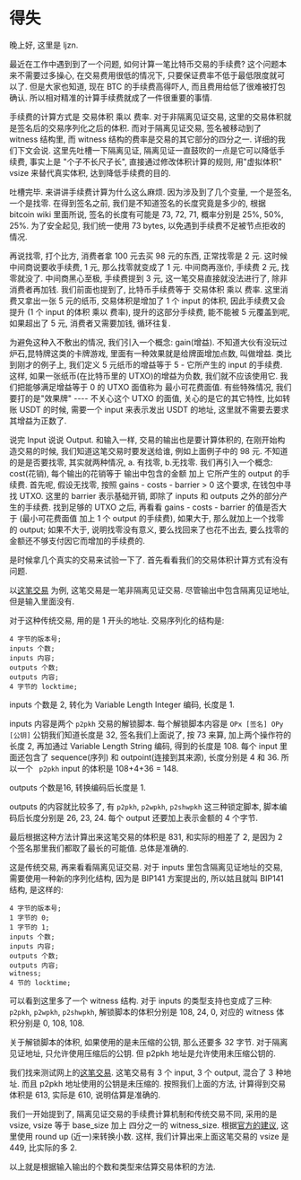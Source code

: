# 得失

  晚上好, 这里是 ljzn.

  最近在工作中遇到到了一个问题, 如何计算一笔比特币交易的手续费? 这个问题本来不需要过多操心,
  在交易费用很低的情况下, 只要保证费率不低于最低限度就可以了. 但是大家也知道, 现在 BTC
  的手续费高得吓人, 而且费用给低了很难被打包确认. 所以相对精准的计算手续费就成了一件很重要的事情.

  手续费的计算方式是 交易体积 乘以 费率. 对于非隔离见证交易,
  这里的交易体积就是签名后的交易序列化之后的体积. 而对于隔离见证交易, 签名被移动到了 witness 结构里,
  而 witness 结构的费率是交易的其它部分的四分之一. 详细的我们下文会说. 这里先吐槽一下隔离见证,
  隔离见证一直鼓吹的一点是它可以降低手续费, 事实上是 "个子不长尺子长", 直接通过修改体积计算的规则,
  用"虚拟体积" vsize 来替代真实体积, 达到降低手续费的目的.

  吐槽完毕. 来讲讲手续费计算为什么这么麻烦. 因为涉及到了几个变量, 一个是签名, 一个是找零.
  在得到签名之前, 我们是不知道签名的长度究竟是多少的, 根据 bitcoin wiki 里面所说, 签名的长度有可能是
  73, 72, 71, 概率分别是 25%, 50%, 25%. 为了安全起见, 我们统一使用 73 bytes,
  以免遇到手续费不足被节点拒收的情况.

  再说找零, 打个比方, 消费者拿 100 元去买 98 元的东西, 正常找零是 2 元. 这时候中间商说要收手续费, 1
  元, 那么找零就变成了 1 元. 中间商再涨价, 手续费 2 元, 找零就没了. 中间商黑心至极, 手续费提到 3 元,
  这一笔交易直接就没法进行了, 除非消费者再加钱. 我们前面也提到了, 比特币手续费等于 交易体积 乘以
  费率. 这里消费又拿出一张 5 元的纸币, 交易体积是增加了 1 个 input 的体积, 因此手续费又会提升 (1 个
  input 的体积 乘以 费率), 提升的这部分手续费, 能不能被 5 元覆盖到呢, 如果超出了 5 元,
  消费者又需要加钱, 循环往复.

  为避免这种入不敷出的情况, 我们引入一个概念: gain(增益).
  不知道大伙有没玩过炉石,昆特牌这类的卡牌游戏, 里面有一种效果就是给牌面增加点数, 叫做增益.
  类比到刚才的例子上, 我们定义 5 元纸币的增益等于 5 - 它所产生的 input 的手续费. 这样,
  如果一张纸币(在比特币里的 UTXO)的增益为负数, 我们就不应该使用它. 我们把能够满足增益等于 0 的 UTXO
  面值称为 最小可花费面值. 有些特殊情况,
  我们要打的是"效果牌" ---- 不关心这个 UTXO 的面值, 关心的是它的其它特性, 比如转账 USDT 的时候,
  需要一个 input 来表示发出 USDT 的地址, 这里就不需要去要求其增益为正数了.

  说完 Input 说说 Output. 和输入一样, 交易的输出也是要计算体积的, 在刚开始构造交易的时候,
  我们知道这笔交易时要发送给谁, 例如上面例子中的 98 元. 不知道的是是否要找零, 其实就两种情况, a.
  有找零, b.无找零. 我们再引入一个概念: cost(花销), 每个输出的花销等于 输出中包含的金额 加上
  它所产生的 output 的手续费. 首先呢, 假设无找零, 按照 gains - costs - barrier > 0 这个要求,
  在钱包中寻找 UTXO. 这里的 barrier 表示基础开销, 即除了 inputs 和 outputs 之外的部分产生的手续费.
  找到足够的 UTXO 之后, 再看看 gains - costs - barrier 的值是否大于 (最小可花费面值 加上 1 个 output
  的手续费), 如果大于, 那么就加上一个找零的 output; 如果不大于, 说明找零没有意义,
  要么找回来了也花不出去, 要么找零的金额还不够支付因它而增加的手续费的.

  是时候拿几个真实的交易来试验一下了. 首先看看我们的交易体积计算方式有没有问题.

  以[这笔交易](https://blockchair.com/zh/bitcoin/transaction/7a16e05ed626cbcb616d40080f2749f107fc190cb340a07911eb4620a8bf4df0)
  为例, 这笔交易是一笔非隔离见证交易. 尽管输出中包含隔离见证地址, 但是输入里面没有.

  对于这种传统交易, 用的是 1 开头的地址. 交易序列化的结构是:

  ```
  4 字节的版本号;
  inputs 个数;
  inputs 内容;
  outputs 个数;
  outputs 内容;
  4 字节的 locktime;
  ```

  inputs 个数是 2, 转化为 Variable Length Integer 编码, 长度是 1. 
  
  inputs 内容是两个 `p2pkh`
  交易的解锁脚本. 每个解锁脚本内容是 `OPx [签名] OPy [公钥]` 公钥我们知道长度是 32, 签名我们上面说了, 按
  73 来算, 加上两个操作符的长度 2, 再加通过 Variable Length String 编码, 得到的长度是 108. 每个 input 里面还包含了 sequence(序列) 和
  outpoint(连接到其来源), 长度分别是 4 和 36. 所以一个 ` p2pkh` input 的体积是 108+4+36 = 148.

  outputs 个数是16, 转换编码后长度是 1.

  outputs 的内容就比较多了, 有 `p2pkh`, `p2wpkh`, `p2shwpkh` 这三种锁定脚本, 脚本编码后长度分别是 26,
  23, 24. 每个 output 还要加上表示金额的 4 个字节.

  最后根据这种方法计算出来这笔交易的体积是 831, 和实际的相差了 2,
  是因为 2 个签名那里我们都取了最长的可能值. 总体是准确的.

  这是传统交易, 再来看看隔离见证交易. 对于 inputs 里包含隔离见证地址的交易, 需要使用一种新的序列化结构, 因为是 BIP141 方案提出的, 所以姑且就叫
  BIP141 结构, 是这样的:

  ```
  4 字节的版本号;
  1 字节的 0;
  1 字节的 1;
  inputs 个数;
  inputs 内容;
  outputs 个数;
  outputs 内容;
  witness;
  4 节的 locktime;
  ```

  可以看到这里多了一个 witness 结构. 对于 inputs 的类型支持也变成了三种: `p2pkh`, `p2wpkh`,
  `p2shwpkh`, 解锁脚本的体积分别是 108, 24, 0, 对应的 witness 体积分别是 0, 108, 108. 

  关于解锁脚本的体积, 如果使用的是未压缩的公钥, 那么还要多 32 字节. 对于隔离见证地址,
  只允许使用压缩后的公钥. 但 p2pkh 地址是允许使用未压缩公钥的.

  我们找来测试网上的[这笔交易](https://tbtc.bitaps.com/8a1d4e7da0bf3f0134b32a187bb5737260be7b0d11b20eee21982ac1902acd22).
  这笔交易有 3 个 input, 3 个 output, 混合了 3 种地址. 而且 p2pkh
  地址使用的公钥是未压缩的. 按照我们上面的方法, 计算得到交易体积是 613,  实际是 610,
  说明估算是准确的.

  我们一开始提到了, 隔离见证交易的手续费计算机制和传统交易不同, 采用的是 vsize, vsize 等于
  base_size 加上 四分之一的 witness_size.
  根据[官方的建议](https://bitcoincore.org/en/segwit_wallet_dev/#transaction-fee-estimation),
  这里使用 round up (近一)来转换小数. 这样, 我们计算出来上面这笔交易的 vsize 是 449,
  比实际的多 2.

  以上就是根据输入输出的个数和类型来估算交易体积的方法. 
